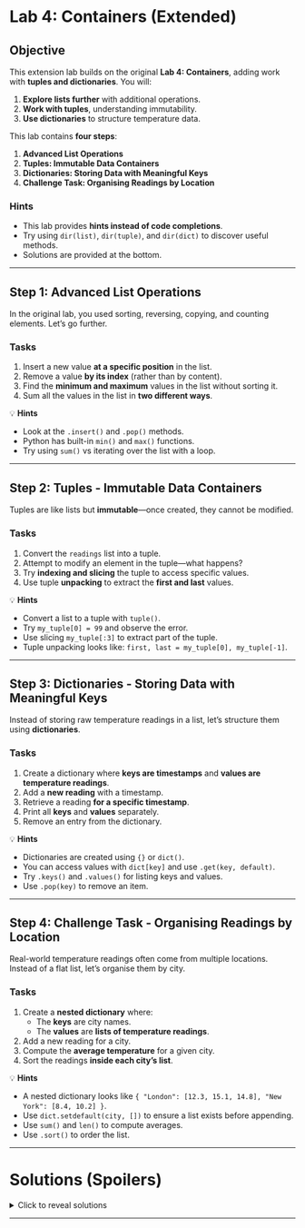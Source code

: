 # **Lab 4: Containers (Extended)**
## **Objective**
This extension lab builds on the original **Lab 4: Containers**, adding work with **tuples and dictionaries**. You will:
1. **Explore lists further** with additional operations.
2. **Work with tuples**, understanding immutability.
3. **Use dictionaries** to structure temperature data.

This lab contains **four steps**:
1. **Advanced List Operations**
2. **Tuples: Immutable Data Containers**
3. **Dictionaries: Storing Data with Meaningful Keys**
4. **Challenge Task: Organising Readings by Location**

### **Hints**
- This lab provides **hints instead of code completions**.
- Try using `dir(list)`, `dir(tuple)`, and `dir(dict)` to discover useful methods.
- Solutions are provided at the bottom.

---

## **Step 1: Advanced List Operations**
In the original lab, you used sorting, reversing, copying, and counting elements. Let’s go further.

### **Tasks**
1. Insert a new value **at a specific position** in the list.
2. Remove a value **by its index** (rather than by content).
3. Find the **minimum and maximum** values in the list without sorting it.
4. Sum all the values in the list in **two different ways**.

💡 **Hints**
- Look at the `.insert()` and `.pop()` methods.
- Python has built-in `min()` and `max()` functions.
- Try using `sum()` vs iterating over the list with a loop.

---

## **Step 2: Tuples - Immutable Data Containers**
Tuples are like lists but **immutable**—once created, they cannot be modified.

### **Tasks**
1. Convert the `readings` list into a tuple.
2. Attempt to modify an element in the tuple—what happens?
3. Try **indexing and slicing** the tuple to access specific values.
4. Use tuple **unpacking** to extract the **first and last** values.

💡 **Hints**
- Convert a list to a tuple with `tuple()`.
- Try `my_tuple[0] = 99` and observe the error.
- Use slicing `my_tuple[:3]` to extract part of the tuple.
- Tuple unpacking looks like: `first, last = my_tuple[0], my_tuple[-1]`.

---

## **Step 3: Dictionaries - Storing Data with Meaningful Keys**
Instead of storing raw temperature readings in a list, let’s structure them using **dictionaries**.

### **Tasks**
1. Create a dictionary where **keys are timestamps** and **values are temperature readings**.
2. Add a **new reading** with a timestamp.
3. Retrieve a reading **for a specific timestamp**.
4. Print all **keys** and **values** separately.
5. Remove an entry from the dictionary.

💡 **Hints**
- Dictionaries are created using `{}` or `dict()`.
- You can access values with `dict[key]` and use `.get(key, default)`.
- Try `.keys()` and `.values()` for listing keys and values.
- Use `.pop(key)` to remove an item.

---

## **Step 4: Challenge Task - Organising Readings by Location**
Real-world temperature readings often come from multiple locations. Instead of a flat list, let’s organise them by city.

### **Tasks**
1. Create a **nested dictionary** where:
   - The **keys** are city names.
   - The **values** are **lists of temperature readings**.
2. Add a new reading for a city.
3. Compute the **average temperature** for a given city.
4. Sort the readings **inside each city’s list**.

💡 **Hints**
- A nested dictionary looks like `{ "London": [12.3, 15.1, 14.8], "New York": [8.4, 10.2] }`.
- Use `dict.setdefault(city, [])` to ensure a list exists before appending.
- Use `sum()` and `len()` to compute averages.
- Use `.sort()` to order the list.

---

# **Solutions (Spoilers)**
<details>
<summary>Click to reveal solutions</summary>

```python
# Step 1: Advanced List Operations
readings.insert(2, 7.8)  # Insert at index 2
readings.pop(3)  # Remove element at index 3
print(f"Min: {min(readings)}, Max: {max(readings)}")
print(f"Sum using sum(): {sum(readings)}")
total = 0
for r in readings:
    total += r
print(f"Sum using loop: {total}")

# Step 2: Tuples
readings_tuple = tuple(readings)
# readings_tuple[0] = 99  # This will raise an error
print(f"First three readings: {readings_tuple[:3]}")
first, last = readings_tuple[0], readings_tuple[-1]
print(f"First: {first}, Last: {last}")

# Step 3: Dictionaries
temperature_log = {
    "2025-03-17T10:00:00": 12.3,
    "2025-03-17T12:00:00": 15.4,
    "2025-03-17T14:00:00": 14.8
}
temperature_log["2025-03-17T16:00:00"] = 16.2  # Add a new reading
print(f"Reading at 12:00: {temperature_log.get('2025-03-17T12:00:00')}")
print(f"All timestamps: {list(temperature_log.keys())}")
print(f"All readings: {list(temperature_log.values())}")
temperature_log.pop("2025-03-17T10:00:00")  # Remove a reading

# Step 4: Organising Readings by Location
city_readings = {
    "London": [12.3, 15.1, 14.8],
    "New York": [8.4, 10.2]
}
city_readings.setdefault("London", []).append(16.5)  # Ensure key exists before appending
avg_temp = sum(city_readings["London"]) / len(city_readings["London"])
print(f"Average temp in London: {avg_temp:.2f}")
city_readings["London"].sort()
print(f"Sorted readings for London: {city_readings['London']}")
```
</details>

---
